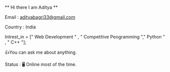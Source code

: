 ** Hi there I am Aditya **

Email : adityabagri33@gmail.com

Country : India

Intrest_in = [" Web Development " , " Competitive Peogramming "," Python " , " C++ "];

👍You can ask me about anything.

Status : 🖥️ Online most of the time.
